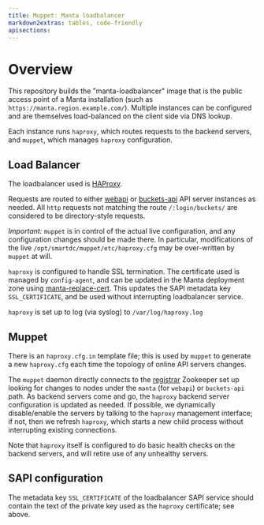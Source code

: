 ```yaml
---
title: Muppet: Manta loadbalancer
markdown2extras: tables, code-friendly
apisections:
---
```

<!--
    This Source Code Form is subject to the terms of the Mozilla Public
    License, v. 2.0. If a copy of the MPL was not distributed with this
    file, You can obtain one at http://mozilla.org/MPL/2.0/.
-->

<!--
    Copyright 2019 Joyent, Inc.
-->

# Overview

This repository builds the "manta-loadbalancer" image that is the public access
point of a Manta installation (such as `https://manta.region.example.com/`).
Multiple instances can be configured and are themselves load-balanced on the
client side via DNS lookup.

Each instance runs `haproxy`, which routes requests to the backend servers,
and `muppet`, which manages `haproxy` configuration.

## Load Balancer

The loadbalancer used is [HAProxy](http://www.haproxy.org/).

Requests are routed to either [webapi](https://github.com/joyent/manta-muskie/)
or [buckets-api](https://github.com/joyent/manta-buckets-api) API server
instances as needed.  All `http` requests not matching the route
`/:login/buckets/` are considered to be directory-style requests.

*Important:* `muppet` is in control of the actual live configuration, and any
configuration changes should be made there. In particular, modifications of the
live `/opt/smartdc/muppet/etc/haproxy.cfg` may be over-written by `muppet` at
will.

`haproxy` is configured to handle SSL termination. The certificate used is
managed by `config-agent`, and can be updated in the Manta deployment zone using
[manta-replace-cert](https://github.com/joyent/sdc-manta/blob/master/cmd/manta-replace-cert.js).
This updates the SAPI metadata key `SSL_CERTIFICATE`, and be used without
interrupting loadbalancer service.

`haproxy` is set up to log (via syslog) to `/var/log/haproxy.log`

## Muppet

There is an `haproxy.cfg.in` template file; this is used by `muppet` to generate
a new `haproxy.cfg` each time the topology of online API servers changes.

The `muppet` daemon directly connects to the
[registrar](https://github.com/joyent/registrar) Zookeeper set up looking for
changes to nodes under the `manta` (for `webapi`) or `buckets-api` path.  As
backend servers come and go, the `haproxy` backend server configuration is
updated as needed. If possible, we dynamically disable/enable the servers by
talking to the `haproxy` management interface; if not, then we refresh
`haproxy`, which starts a new child process without interrupting existing
connections.

Note that `haproxy` itself is configured to do basic health checks on the
backend servers, and will retire use of any unhealthy servers.

## SAPI configuration

The metadata key `SSL_CERTIFICATE` of the loadbalancer SAPI service should
contain the text of the private key used as the `haproxy` certificate; see
above.
